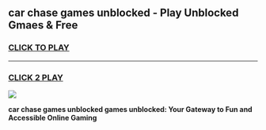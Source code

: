 
## car chase games unblocked - Play Unblocked Gmaes & Free
<h3>
<a href="https://news.freeplayer.one?title=car_chase_games_unblocked&ref=16F">CLICK TO PLAY</a></h3>
<hr>

<h3>
<a href="https://news.freeplayer.one?title=car_chase_games_unblocked&ref=16F">CLICK 2 PLAY</a>
  
</h3>

<a href="https://news.freeplayer.one?title=car_chase_games_unblocked&ref=16F/"><img src="https://clearcache.store/games.png"></a>


**car chase games unblocked games unblocked: Your Gateway to Fun and Accessible Online Gaming**
